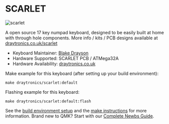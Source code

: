 # SCARLET

![scarlet](https://www.draytronics.co.uk/wp-content/uploads/2020/10/Scarlet-PCB-Compared-Combined.png)

A open source 17 key numpad keyboard, designed to be easily built at home with through hole components. More info / kits / PCB designs available at [draytronics.co.uk/scarlet](draytronics.co.uk)

* Keyboard Maintainer: [Blake Drayson](https://github.com/ghostseven)
* Hardware Supported: SCARLET PCB / ATMega32A
* Hardware Availability: [draytronics.co.uk](draytronics.co.uk)

Make example for this keyboard (after setting up your build environment):

    make draytronics/scarlet:default

Flashing example for this keyboard:

    make draytronics/scarlet:default:flash

See the [build environment setup](https://docs.qmk.fm/#/getting_started_build_tools) and the [make instructions](https://docs.qmk.fm/#/getting_started_make_guide) for more information. Brand new to QMK? Start with our [Complete Newbs Guide](https://docs.qmk.fm/#/newbs).
